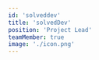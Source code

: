 ```yaml
---
id: 'solveddev'
title: 'solvedDev'
position: 'Project Lead'
teamMember: true
image: './icon.png'
---
```

